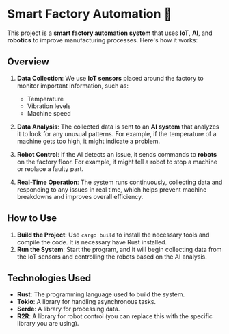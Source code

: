 # Smart Factory Automation 🤖

This project is a **smart factory automation system** that uses **IoT**, **AI**, and **robotics** to improve manufacturing processes. Here's how it works:

## Overview

1. **Data Collection**: We use **IoT sensors** placed around the factory to monitor important information, such as:
   - Temperature
   - Vibration levels
   - Machine speed

2. **Data Analysis**: The collected data is sent to an **AI system** that analyzes it to look for any unusual patterns. For example, if the temperature of a machine gets too high, it might indicate a problem.

3. **Robot Control**: If the AI detects an issue, it sends commands to **robots** on the factory floor. For example, it might tell a robot to stop a machine or replace a faulty part.

4. **Real-Time Operation**: The system runs continuously, collecting data and responding to any issues in real time, which helps prevent machine breakdowns and improves overall efficiency.

## How to Use

1. **Build the Project**: Use `cargo build` to install the necessary tools and compile the code. It is necessary have Rust installed.
2. **Run the System**: Start the program, and it will begin collecting data from the IoT sensors and controlling the robots based on the AI analysis.

## Technologies Used

- **Rust**: The programming language used to build the system.
- **Tokio**: A library for handling asynchronous tasks.
- **Serde**: A library for processing data.
- **R2R**: A library for robot control (you can replace this with the specific library you are using).
